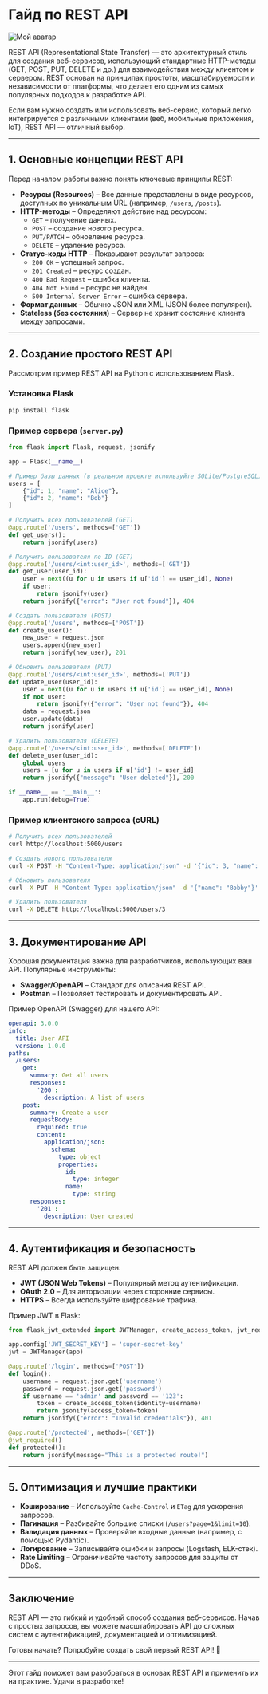 # Гайд по REST API  

![Мой аватар](images/restapi.png)  

REST API (Representational State Transfer) — это архитектурный стиль для создания веб-сервисов, использующий стандартные HTTP-методы (GET, POST, PUT, DELETE и др.) для взаимодействия между клиентом и сервером. REST основан на принципах простоты, масштабируемости и независимости от платформы, что делает его одним из самых популярных подходов к разработке API.  

Если вам нужно создать или использовать веб-сервис, который легко интегрируется с различными клиентами (веб, мобильные приложения, IoT), REST API — отличный выбор.  

---

## 1. **Основные концепции REST API**  

Перед началом работы важно понять ключевые принципы REST:  

- **Ресурсы (Resources)** – Все данные представлены в виде ресурсов, доступных по уникальным URL (например, `/users`, `/posts`).  
- **HTTP-методы** – Определяют действие над ресурсом:  
  - `GET` – получение данных.  
  - `POST` – создание нового ресурса.  
  - `PUT/PATCH` – обновление ресурса.  
  - `DELETE` – удаление ресурса.  
- **Статус-коды HTTP** – Показывают результат запроса:  
  - `200 OK` – успешный запрос.  
  - `201 Created` – ресурс создан.  
  - `400 Bad Request` – ошибка клиента.  
  - `404 Not Found` – ресурс не найден.  
  - `500 Internal Server Error` – ошибка сервера.  
- **Формат данных** – Обычно JSON или XML (JSON более популярен).  
- **Stateless (без состояния)** – Сервер не хранит состояние клиента между запросами.  

---

## 2. **Создание простого REST API**  

Рассмотрим пример REST API на Python с использованием Flask.  

### **Установка Flask**  
```bash
pip install flask
```

### **Пример сервера (`server.py`)**  
```python
from flask import Flask, request, jsonify

app = Flask(__name__)

# Пример базы данных (в реальном проекте используйте SQLite/PostgreSQL)
users = [
    {"id": 1, "name": "Alice"},
    {"id": 2, "name": "Bob"}
]

# Получить всех пользователей (GET)
@app.route('/users', methods=['GET'])
def get_users():
    return jsonify(users)

# Получить пользователя по ID (GET)
@app.route('/users/<int:user_id>', methods=['GET'])
def get_user(user_id):
    user = next((u for u in users if u['id'] == user_id), None)
    if user:
        return jsonify(user)
    return jsonify({"error": "User not found"}), 404

# Создать пользователя (POST)
@app.route('/users', methods=['POST'])
def create_user():
    new_user = request.json
    users.append(new_user)
    return jsonify(new_user), 201

# Обновить пользователя (PUT)
@app.route('/users/<int:user_id>', methods=['PUT'])
def update_user(user_id):
    user = next((u for u in users if u['id'] == user_id), None)
    if not user:
        return jsonify({"error": "User not found"}), 404
    data = request.json
    user.update(data)
    return jsonify(user)

# Удалить пользователя (DELETE)
@app.route('/users/<int:user_id>', methods=['DELETE'])
def delete_user(user_id):
    global users
    users = [u for u in users if u['id'] != user_id]
    return jsonify({"message": "User deleted"}), 200

if __name__ == '__main__':
    app.run(debug=True)
```

### **Пример клиентского запроса (cURL)**  
```bash
# Получить всех пользователей
curl http://localhost:5000/users

# Создать нового пользователя
curl -X POST -H "Content-Type: application/json" -d '{"id": 3, "name": "Charlie"}' http://localhost:5000/users

# Обновить пользователя
curl -X PUT -H "Content-Type: application/json" -d '{"name": "Bobby"}' http://localhost:5000/users/2

# Удалить пользователя
curl -X DELETE http://localhost:5000/users/3
```

---

## 3. **Документирование API**  

Хорошая документация важна для разработчиков, использующих ваш API. Популярные инструменты:  

- **Swagger/OpenAPI** – Стандарт для описания REST API.  
- **Postman** – Позволяет тестировать и документировать API.  

Пример OpenAPI (Swagger) для нашего API:  
```yaml
openapi: 3.0.0
info:
  title: User API
  version: 1.0.0
paths:
  /users:
    get:
      summary: Get all users
      responses:
        '200':
          description: A list of users
    post:
      summary: Create a user
      requestBody:
        required: true
        content:
          application/json:
            schema:
              type: object
              properties:
                id:
                  type: integer
                name:
                  type: string
      responses:
        '201':
          description: User created
```

---

## 4. **Аутентификация и безопасность**  

REST API должен быть защищен:  

- **JWT (JSON Web Tokens)** – Популярный метод аутентификации.  
- **OAuth 2.0** – Для авторизации через сторонние сервисы.  
- **HTTPS** – Всегда используйте шифрование трафика.  

Пример JWT в Flask:  
```python
from flask_jwt_extended import JWTManager, create_access_token, jwt_required

app.config['JWT_SECRET_KEY'] = 'super-secret-key'
jwt = JWTManager(app)

@app.route('/login', methods=['POST'])
def login():
    username = request.json.get('username')
    password = request.json.get('password')
    if username == 'admin' and password == '123':
        token = create_access_token(identity=username)
        return jsonify(access_token=token)
    return jsonify({"error": "Invalid credentials"}), 401

@app.route('/protected', methods=['GET'])
@jwt_required()
def protected():
    return jsonify(message="This is a protected route!")
```

---

## 5. **Оптимизация и лучшие практики**  

- **Кэширование** – Используйте `Cache-Control` и `ETag` для ускорения запросов.  
- **Пагинация** – Разбивайте большие списки (`/users?page=1&limit=10`).  
- **Валидация данных** – Проверяйте входные данные (например, с помощью Pydantic).  
- **Логирование** – Записывайте ошибки и запросы (Logstash, ELK-стек).  
- **Rate Limiting** – Ограничивайте частоту запросов для защиты от DDoS.  

---

## **Заключение**  

REST API — это гибкий и удобный способ создания веб-сервисов. Начав с простых запросов, вы можете масштабировать API до сложных систем с аутентификацией, документацией и оптимизацией.  

Готовы начать? Попробуйте создать свой первый REST API! 🚀  

---  

Этот гайд поможет вам разобраться в основах REST API и применить их на практике. Удачи в разработке!